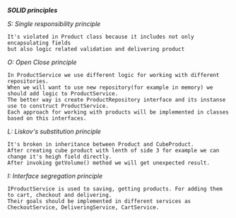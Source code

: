 ***SOLID principles***

*S: Single responsibility principle*
 
    It's violated in Product class because it includes not only encapsulating fields
    but also logic related validation and delivering product
 
*O: Open Close principle* 

    In ProductService we use different logic for working with different repositories.
    When we will want to use new repository(for example in memory) we should add logic to ProductService.
    The better way is create ProductRepository interface and its instanse use to construct ProductService.
    Each approach for working with products will be implemented in classes based on this interfaces.
    
*L: Liskov's substitution principle*

    It's broken in inheritance between Product and CubeProduct.
    After creating cube product with lenth of side 3 for example we can change it's heigh field directly.
    After invoking getVolume() method we will get unexpected result. 
    
*I: Interface segregation principle*

    IProductService is used to saving, getting products. For adding them to cart, checkout and delivering.
    Their goals should be implemented in different services as CheckoutService, DeliveringService, CartService.
    
